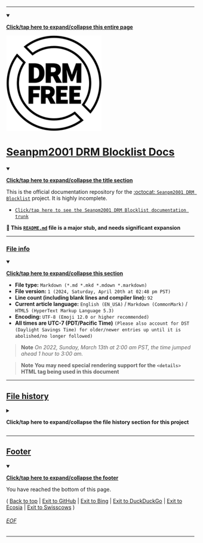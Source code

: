 
***

<details open><summary><p lang="en"><b><u>Click/tap here to expand/collapse this entire page</u></b></p></summary>

<img src="/DRM-free_label.en.svg" title="Say no to DRM #DefectiveByDesign #DayAgainstDRM" width="256" height="256" align="center">

# [Seanpm2001 DRM Blocklist Docs](#Seanpm2001-DRM-Blocklist-Docs)

<details open><summary><p lang="en"><b><u>Click/tap here to expand/collapse the title section</u></b></p></summary>

This is the official documentation repository for the [:octocat: `Seanpm2001 DRM Blocklist`](https://github.com/seanpm2001/Seanpm2001-DRM-Blocklist/) project. It is highly incomplete.

- [`Click/tap here to see the Seanpm2001 DRM Blocklist documentation trunk`](/Docs/)

**🌱️ This [`README.md`](/README.md) file is a major stub, and needs significant expansion**

</details> <!-- End of title section !-->

***

### [File info](#File-info)

<details open><summary><p lang="en"><b><u>Click/tap here to expand/collapse this section</u></b></p></summary>

- **File type:** `Markdown (*.md *.mkd *.mdown *.markdown)`
- **File version:** `1 (2024, Saturday, April 20th at 02:48 pm PST)`
- **Line count (including blank lines and compiler line):** `92`
- **Current article language:** `English (EN_USA)` / `Markdown (CommonMark)` / `HTML5 (HyperText Markup Language 5.3)`
- **Encoding:** `UTF-8 (Emoji 12.0 or higher recommended)`
- **All times are UTC-7 (PDT/Pacific Time)** `(Please also account for DST (Daylight Savings Time) for older/newer entries up until it is abolished/no longer followed)`

> **Note** _On 2022, Sunday, March 13th at 2:00 am PST, the time jumped ahead 1 hour to 3:00 am._

> **Note** **You may need special rendering support for the `<details>` HTML tag being used in this document**

</details> <!-- End of file info section !-->

***

## [File history](#File-history)

<details><summary><p lang="en"><b>Click/tap here to expand/collapse the file history section for this project</b></p></summary>

---

_History of this file._

---

<details><summary><p lang="en"><b>Version 1 (2024, Saturday, April 20th at 02:48 pm PST)</b></p></summary>

**This version was made by:** [`@seanpm2001`](https://github.com/seanpm2001/)

> **Note** _This was the first release of this file._

> Changes:

- [x] Started the file
- [x] Added the title section
- [x] Added the `File info` section
- [x] Added the `File history` section
- - [x] Added an entry for version 1
- [x] Added the `Footer` section
- [ ] No other changes in version 1

</details> <!-- End of file history version 1 entry !-->

---

_End of file history._

</details> <!-- End of file history section !-->

***

## [Footer](#Footer)

<details open><summary><p lang="en"><b><u>Click/tap here to expand/collapse the footer</u></b></p></summary>

You have reached the bottom of this page.

( [Back to top](#Seanpm2001-DRM-Blocklist) | [Exit to GitHub](https://github.com/) | [Exit to Bing](https://bing.com/) | [Exit to DuckDuckGo](https://duckduckgo.com/) | [Exit to Ecosia](https://www.ecosia.org/) | [Exit to Swisscows](https://swisscows.com/) ) 

</details> <!-- End of footer !-->

###### [EOF](#EOF)

</details> <!-- End of page !-->

***
